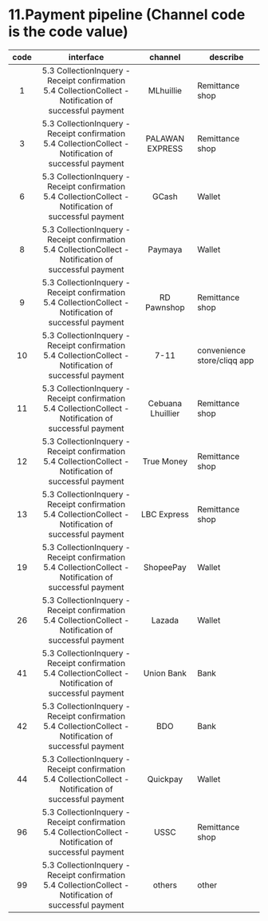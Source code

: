 # 11.Payment pipeline (Channel code is the code value)



| code      | interface    |channel| describe|
| :-------------------------: | :----------------------------------------: |:-----:| --------------------------------| 
|1|5.3 CollectionInquery - Receipt confirmation <br> 5.4 CollectionCollect - Notification of successful payment|MLhuillie|Remittance shop|
|3|5.3 CollectionInquery - Receipt confirmation <br> 5.4 CollectionCollect - Notification of successful payment|PALAWAN EXPRESS|Remittance shop|  
|6|5.3 CollectionInquery - Receipt confirmation <br> 5.4 CollectionCollect - Notification of successful payment|GCash|Wallet|  
|8|5.3 CollectionInquery - Receipt confirmation <br> 5.4 CollectionCollect - Notification of successful payment|Paymaya|Wallet|
|9|5.3 CollectionInquery - Receipt confirmation <br> 5.4 CollectionCollect - Notification of successful payment|RD Pawnshop|Remittance shop|
|10|5.3 CollectionInquery - Receipt confirmation <br> 5.4 CollectionCollect - Notification of successful payment|7-11|convenience store/cliqq app|
|11|5.3 CollectionInquery - Receipt confirmation <br> 5.4 CollectionCollect - Notification of successful payment|Cebuana  Lhuillier|Remittance shop|
|12|5.3 CollectionInquery - Receipt confirmation <br> 5.4 CollectionCollect - Notification of successful payment|True Money|Remittance shop|
|13|5.3 CollectionInquery - Receipt confirmation <br> 5.4 CollectionCollect - Notification of successful payment|LBC Express|Remittance shop|
|19|5.3 CollectionInquery - Receipt confirmation <br> 5.4 CollectionCollect - Notification of successful payment|ShopeePay|Wallet|
|26|5.3 CollectionInquery - Receipt confirmation <br> 5.4 CollectionCollect - Notification of successful payment|Lazada|Wallet|
|41|5.3 CollectionInquery - Receipt confirmation <br> 5.4 CollectionCollect - Notification of successful payment|Union Bank|Bank|
|42|5.3 CollectionInquery - Receipt confirmation <br> 5.4 CollectionCollect - Notification of successful payment|BDO|Bank|
|44|5.3 CollectionInquery - Receipt confirmation <br> 5.4 CollectionCollect - Notification of successful payment|Quickpay|Wallet|
|96|5.3 CollectionInquery - Receipt confirmation <br> 5.4 CollectionCollect - Notification of successful payment|USSC|Remittance shop|
|99|5.3 CollectionInquery - Receipt confirmation <br> 5.4 CollectionCollect - Notification of successful payment|others|other|



<!-- 分隔线  -->

